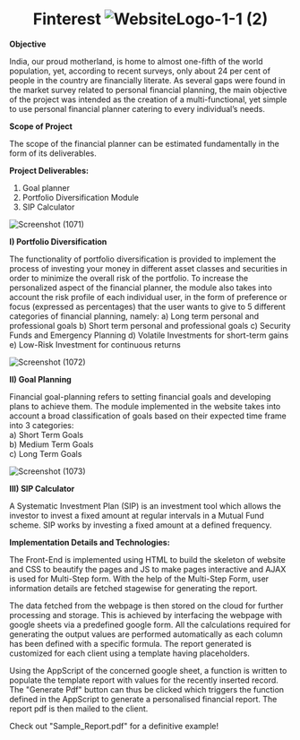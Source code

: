 # <h1 align="center">Finterest ![WebsiteLogo-1-1 (2)](https://user-images.githubusercontent.com/85440675/194927739-00685484-0dd3-443d-903b-2d6ea74217cf.png)</h1> 

**Objective**

India, our proud motherland, is home to almost one-fifth of the world population, yet, according to recent surveys, only about 24 per cent of people in the country are financially literate.
As several gaps were found in the market survey related to personal financial planning, the main objective of the project was intended as the creation of a multi-functional, yet simple to use personal financial planner catering to every individual’s needs.

**Scope of Project**

The scope of the financial planner can be estimated fundamentally in the form of its deliverables.

**Project Deliverables:**

1. Goal planner
2. Portfolio Diversification Module
3. SIP Calculator

![Screenshot (1071)](https://user-images.githubusercontent.com/85440675/194923986-2bcfa4ed-95e6-4a67-87d7-1acb796d16dc.png)


**I) Portfolio Diversification**

The functionality of portfolio diversification is provided to implement the process of investing your money in different asset classes and securities in order to minimize the overall risk of the portfolio.
To increase the personalized aspect of the financial planner, the module also takes into account the risk profile of each individual user, in the form of preference or focus (expressed as percentages) that the user wants to give to 5 different categories of financial planning, namely:
a) Long term personal and professional goals
b) Short term personal and professional goals
c) Security Funds and Emergency Planning
d) Volatile Investments for short-term gains
e) Low-Risk Investment for continuous returns


![Screenshot (1072)](https://user-images.githubusercontent.com/85440675/194923792-c1d672fe-8688-4779-bb0b-7188790deb57.png)


**II) Goal Planning**

Financial goal-planning refers to setting financial goals and developing plans to achieve them. The module implemented in the website takes into account a broad classification of goals based on their expected time frame into 3 categories: <br>
a) Short Term Goals <br>
b) Medium Term Goals <br>
c) Long Term Goals <br>

![Screenshot (1073)](https://user-images.githubusercontent.com/85440675/194929287-7adcec58-2843-48b5-bc17-422aa694b092.png)


**III) SIP Calculator** 

A Systematic Investment Plan (SIP) is an investment tool which allows the investor to invest a fixed amount at regular intervals in a Mutual Fund scheme. SIP works by investing a fixed amount at a defined frequency.


**Implementation Details and Technologies:**


The Front-End is implemented using HTML to build the skeleton of website and CSS to beautify the pages and JS to make pages interactive and AJAX is used for Multi-Step form. With the help of the Multi-Step Form, user information details are fetched stagewise for generating the report.

The data fetched from the webpage is then stored on the cloud for further processing and storage. This is achieved by interfacing the webpage with google sheets via a predefined google form. All the calculations required for generating the output values are performed automatically as each column has been defined with a specific formula. The report generated is customized for each client using a template having placeholders. 

Using the AppScript of the concerned google sheet, a function is written to populate the template report with values for the recently inserted record. The "Generate Pdf" button can thus be clicked which triggers the function defined in the AppScript to generate a personalised financial report. The report pdf is then mailed to the client.

Check out "Sample_Report.pdf" for a definitive example!
